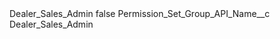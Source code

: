 <?xml version="1.0" encoding="UTF-8"?>
<CustomMetadata xmlns="http://soap.sforce.com/2006/04/metadata" xmlns:xsi="http://www.w3.org/2001/XMLSchema-instance" xmlns:xsd="http://www.w3.org/2001/XMLSchema">
    <label>Dealer_Sales_Admin</label>
    <protected>false</protected>
    <values>
        <field>Permission_Set_Group_API_Name__c</field>
        <value xsi:type="xsd:string">Dealer_Sales_Admin</value>
    </values>
</CustomMetadata>

